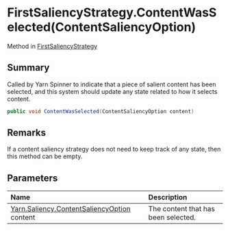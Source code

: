 # FirstSaliencyStrategy.ContentWasSelected(ContentSaliencyOption)

Method in [FirstSaliencyStrategy](/docs/api/csharp/yarn.saliency.firstsaliencystrategy.md)

## Summary


Called by Yarn Spinner to indicate that a piece of salient content
has been selected, and this system should update any state related
to how it selects content.


```csharp
public void ContentWasSelected(ContentSaliencyOption content)
```

## Remarks

If a content saliency strategy does not need to keep track
of any state, then this method can be empty.

## Parameters

|Name|Description|
|:---|:---|
|[Yarn.Saliency.ContentSaliencyOption](/docs/api/csharp/yarn.saliency.contentsaliencyoption.md) content|The content that has been selected.|

